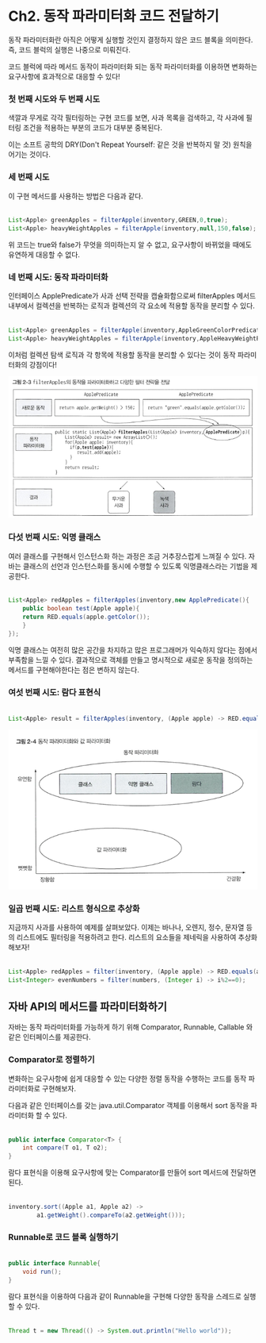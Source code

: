 # Ch2. 동작 파라미터화 코드 전달하기
동작 파라미터화란 아직은 어떻게 실행할 것인지 결정하지 않은 코드 블록을 의미한다. 즉, 코드 블럭의 실행은 나중으로 미뤄진다.

코드 블럭에 따라 메서드 동작이 파라미터화 되는 동작 파라미터화를 이용하면 변화하는 요구사항에 효과적으로 대응할 수 있다!


### 첫 번째 시도와 두 번째 시도
색깔과 무게로 각각 필터링하는 구현 코드를 보면, 사과 목록을 검색하고, 각 사과에 필터링 조건을 적용하는 부분의 코드가 대부분 중복된다.


이는 소프트 공학의 DRY(Don't Repeat Yourself: 같은 것을 반복하지 말 것) 원칙을 어기는 것이다.

### 세 번째 시도
이 구현 메서드를 사용하는 방법은 다음과 같다.

```java

List<Apple> greenApples = filterApple(inventory,GREEN,0,true);
List<Apple> heavyWeightApples = filterApple(inventory,null,150,false);

```

위 코드는 true와 false가 무엇을 의미하는지 알 수 없고, 요구사항이 바뀌었을 때에도 유연하게 대응할 수 없다.

### 네 번째 시도: 동작 파라미터화
인터페이스 ApplePredicate가 사과 선택 전략을 캡슐화함으로써 
filterApples 메서드 내부에서 컬렉션을 반복하는 로직과 컬렉션의 각 요소에 적용할 동작을 분리할 수 있다.

```java

List<Apple> greenApples = filterApple(inventory,AppleGreenColorPredicate);
List<Apple> heavyWeightApples = filterApple(inventory,AppleHeavyWeightPredivate);

```
이처럼 컬렉션 탐색 로직과 각 항목에 적용할 동작을 분리할 수 있다는 것이 동작 파라미터화의 강점이다!

![img_1.png](img_1.png)

### 다섯 번째 시도: 익명 클래스
여러 클래스를 구현해서 인스턴스화 하는 과정은 조금 거추장스럽게 느껴질 수 있다. 
자바는 클래스의 선언과 인스턴스화를 동시에 수행할 수 있도록 익명클래스라는 기법을 제공한다.

```java

List<Apple> redApples = filterApples(inventory,new ApplePredicate(){
    public boolean test(Apple apple){
    return RED.equals(apple.getColor());
    }
});

```

익명 클래스는 여전히 많은 공간을 차지하고 많은 프로그래머가 익숙하지 않다는 점에서 부족함을 느낄 수 있다.
결과적으로 객체를 만들고 명시적으로 새로운 동작을 정의하는 메서드를 구현해야한다는 점은 변하지 않는다.

### 여섯 번째 시도: 람다 표현식 

```java

List<Apple> result = filterApples(inventory, (Apple apple) -> RED.equals(apple.getColor()));

```

![img_2.png](img_2.png)

### 일곱 번째 시도: 리스트 형식으로 추상화
지금까지 사과를 사용하여 예제를 살펴보았다. 이제는 바나나, 오렌지, 정수, 문자열 등의 리스트에도 필터링을 적용하려고 한다.
리스트의 요소들을 제네릭을 사용하여 추상화해보자!

```java

List<Apple> redApples = filter(inventory, (Apple apple) -> RED.equals(apple.getColor()));
List<Integer> evenNumbers = filter(numbers, (Integer i) -> i%2==0);

```

## 자바 API의 메서드를 파라미터화하기
자바는 동작 파라미터화를 가능하게 하기 위해 Comparator, Runnable, Callable 와 같은 인터페이스를 제공한다.

### Comparator로 정렬하기
변화하는 요구사항에 쉽게 대응할 수 있는 다양한 정렬 동작을 수행하는 코드를 동작 파라미터화로 구현해보자.

다음과 같은 인터페이스를 갖는 java.util.Comparator 객체를 이용해서 sort 동작을 파라미터화 할 수 있다.
```java

public interface Comparator<T> {
    int compare(T o1, T o2);
}

```

람다 표현식을 이용해 요구사항에 맞는 Comparator를 만들어 sort 메서드에 전달하면 된다.
```java

inventory.sort((Apple a1, Apple a2) ->
        a1.getWeight().compareTo(a2.getWeight()));

```

### Runnable로 코드 블록 실행하기
```java

public interface Runnable{
    void run();
}

```

람다 표현식을 이용하여 다음과 같이 Runnable을 구현해 다양한 동작을 스레드로 실행할 수 있다.
```java

Thread t = new Thread(() -> System.out.println("Hello world"));

```

